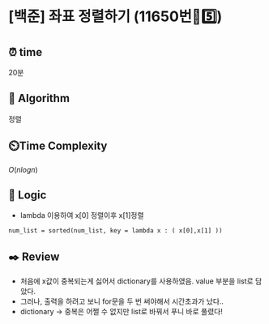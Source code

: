 # [백준] 좌표 정렬하기 (11650번🩶5️⃣)

## ⏰  **time**

20분

## :pushpin: **Algorithm**

정렬

## ⏲️**Time Complexity**

$O(nlogn)$

## :round_pushpin: **Logic**

- lambda 이용하여 x[0] 정렬이후 x[1]정렬
```
num_list = sorted(num_list, key = lambda x : ( x[0],x[1] ))

```


## :black_nib: **Review**

- 처음에 x값이 중복되는게 싫어서 dictionary를 사용하였음. value 부분을 list로 담았다.
- 그러나, 출력을 하려고 보니 for문을 두 번 써야해서 시간초과가 났다..
- dictionary -> 중복은 어쩔 수 없지만 list로 바꿔서 푸니 바로 풀렸다! 
